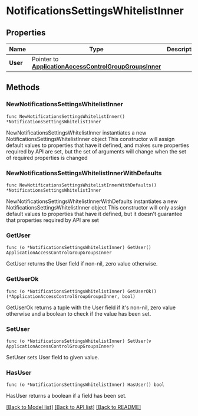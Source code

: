 # NotificationsSettingsWhitelistInner

## Properties

Name | Type | Description | Notes
------------ | ------------- | ------------- | -------------
**User** | Pointer to [**ApplicationAccessControlGroupGroupsInner**](ApplicationAccessControlGroupGroupsInner.md) |  | [optional] 

## Methods

### NewNotificationsSettingsWhitelistInner

`func NewNotificationsSettingsWhitelistInner() *NotificationsSettingsWhitelistInner`

NewNotificationsSettingsWhitelistInner instantiates a new NotificationsSettingsWhitelistInner object
This constructor will assign default values to properties that have it defined,
and makes sure properties required by API are set, but the set of arguments
will change when the set of required properties is changed

### NewNotificationsSettingsWhitelistInnerWithDefaults

`func NewNotificationsSettingsWhitelistInnerWithDefaults() *NotificationsSettingsWhitelistInner`

NewNotificationsSettingsWhitelistInnerWithDefaults instantiates a new NotificationsSettingsWhitelistInner object
This constructor will only assign default values to properties that have it defined,
but it doesn't guarantee that properties required by API are set

### GetUser

`func (o *NotificationsSettingsWhitelistInner) GetUser() ApplicationAccessControlGroupGroupsInner`

GetUser returns the User field if non-nil, zero value otherwise.

### GetUserOk

`func (o *NotificationsSettingsWhitelistInner) GetUserOk() (*ApplicationAccessControlGroupGroupsInner, bool)`

GetUserOk returns a tuple with the User field if it's non-nil, zero value otherwise
and a boolean to check if the value has been set.

### SetUser

`func (o *NotificationsSettingsWhitelistInner) SetUser(v ApplicationAccessControlGroupGroupsInner)`

SetUser sets User field to given value.

### HasUser

`func (o *NotificationsSettingsWhitelistInner) HasUser() bool`

HasUser returns a boolean if a field has been set.


[[Back to Model list]](../README.md#documentation-for-models) [[Back to API list]](../README.md#documentation-for-api-endpoints) [[Back to README]](../README.md)


